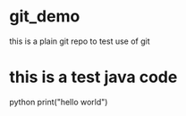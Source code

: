 # git_demo
this is a plain git repo to test use of git 



# this is a test java code
python  print("hello world")
